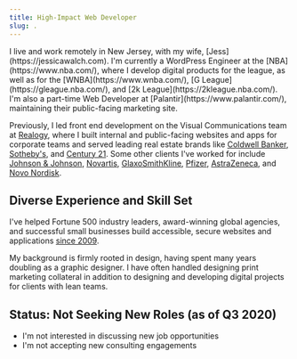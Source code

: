 ```yaml
---
title: High-Impact Web Developer
slug: .
---
```

<p class="font-size_150">I live and work remotely in New Jersey, with my wife, [Jess](https://jessicawalch.com). I'm currently a WordPress Engineer at the [NBA](https://www.nba.com/), where I develop digital products for the league, as well as for the [WNBA](https://www.wnba.com/), [G League](https://gleague.nba.com/), and [2k League](https://2kleague.nba.com/). I'm also a part-time Web Developer at [Palantir](https://www.palantir.com/), maintaining their public-facing marketing site.</p>

Previously, I led front end development on the Visual Communications team at [Realogy](https://www.realogy.com/), where I built internal and public-facing websites and apps for corporate teams and served leading real estate brands like [Coldwell Banker](https://www.coldwellbanker.com/), [Sotheby's](https://www.sothebysrealty.com), and [Century&nbsp;21](https://www.century21.com/). Some other clients I've worked for include [Johnson & Johnson](https://www.jnj.com/), [Novartis](https://www.novartis.com/), [GlaxoSmithKline](https://us.gsk.com/en-us/home/), [Pfizer](https://www.pfizer.com/), [AstraZeneca](https://www.astrazeneca.com/), and [Novo Nordisk](https://www.novonordisk.com/).

## Diverse Experience and Skill Set

I've helped Fortune 500 industry leaders, award-winning global agencies, and successful small businesses build accessible, secure websites and applications [since 2009](/resume/).

My background is firmly rooted in design, having spent many years doubling as a graphic designer. I have often handled designing print marketing collateral in addition to designing and developing digital projects for clients with lean teams.

## <span class="font-size_smaller font-weight_400">Status:</span> Not Seeking New Roles <span class="font-size_smaller font-weight_400">(as of Q3 2020)</span>

- I'm not interested in discussing new job opportunities
- I'm not accepting new consulting engagements
